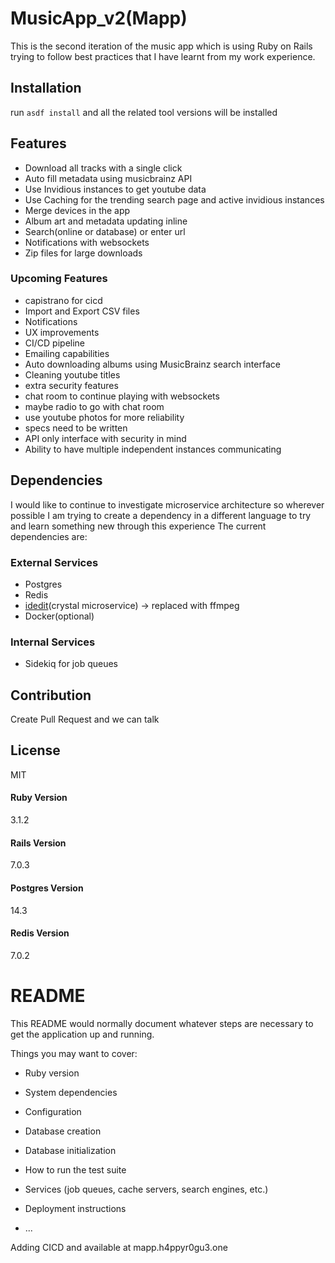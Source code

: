 # MusicApp_v2(Mapp)

This is the second iteration of the music app which is using Ruby on Rails trying to follow best practices that I have learnt from my work experience.

## Installation

run `asdf install` and all the related tool versions will be installed

## Features

- Download all tracks with a single click
- Auto fill metadata using musicbrainz API
- Use Invidious instances to get youtube data
- Use Caching for the trending search page and active invidious instances
- Merge devices in the app
- Album art and metadata updating inline
- Search(online or database) or enter url
- Notifications with websockets
- Zip files for large downloads

### Upcoming Features

- capistrano for cicd
- Import and Export CSV files
- Notifications
- UX improvements
- CI/CD pipeline
- Emailing capabilities
- Auto downloading albums using MusicBrainz search interface
- Cleaning youtube titles
- extra security features
- chat room to continue playing with websockets
- maybe radio to go with chat room
- use youtube photos for more reliability
- specs need to be written
- API only interface with security in mind
- Ability to have multiple independent instances communicating

## Dependencies

I would like to continue to investigate microservice architecture so wherever possible I am trying to create a dependency in a different language to try and learn something new through this experience
The current dependencies are:
### External Services
- Postgres
- Redis
- [idedit](https://github.com/h4ppyr0gu3/idedit/)(crystal microservice) -> replaced with ffmpeg
- Docker(optional)

### Internal Services
- Sidekiq for job queues

## Contribution

Create Pull Request and we can talk

## License 

MIT

#### Ruby Version
3.1.2
#### Rails Version
7.0.3
#### Postgres Version
14.3
#### Redis Version
7.0.2

# README

This README would normally document whatever steps are necessary to get the
application up and running.

Things you may want to cover:

* Ruby version

* System dependencies

* Configuration

* Database creation

* Database initialization

* How to run the test suite

* Services (job queues, cache servers, search engines, etc.)

* Deployment instructions

* ...


Adding CICD and 
available at mapp.h4ppyr0gu3.one
